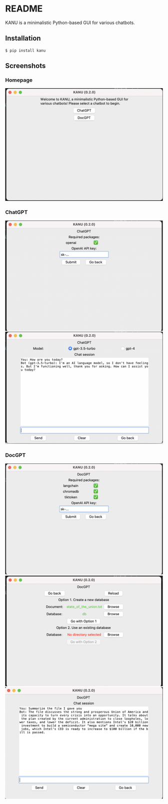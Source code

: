 # README

KANU is a minimalistic Python-based GUI for various chatbots.

## Installation

```
$ pip install kanu
```

## Screenshots

### Homepage

![Alt Text](./images/home.png)

### ChatGPT

![Alt Text](./images/chatgpt-1.png)
![Alt Text](./images/chatgpt-2.png)

### DocGPT

![Alt Text](./images/docgpt-1.png)
![Alt Text](./images/docgpt-2.png)
![Alt Text](./images/docgpt-3.png)